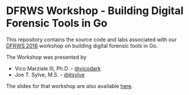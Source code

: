 # DFRWS Workshop - Building Digital Forensic Tools in Go
This repository contains the source code and labs associated with our [DFRWS 2016](http://www.dfrws.org/2016) workshop on building digital forensic tools in Go.

The Workshop was presented by 

* Vico Marziale III, Ph.D. - [@vicodark](https://github.com/vicodark)
* Joe T. Sylve, M.S. - [@jtsylve](https://github.com/jtsylve)

The slides for that workshop are also available [here](https://github.com/jtsylve/slides/tree/master/2015/DFRWS/Building%20Forensics%20Tools%20in%20Go).
